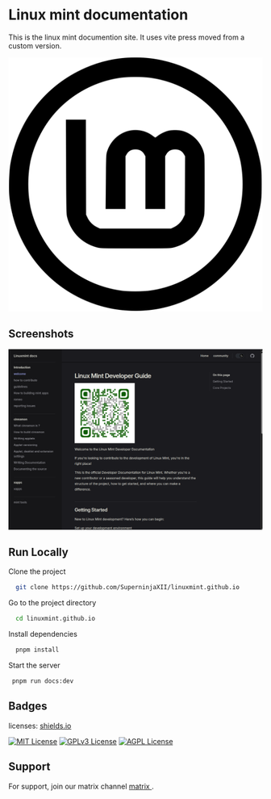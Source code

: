 
# Linux mint documentation 

This is the linux mint documention site. It uses vite press moved from a custom version.

![Logo](./icons/linux-mint.svg)



## Screenshots

![App Screenshot](./images/screenshot.png)


## Run Locally

Clone the project

```bash
  git clone https://github.com/SuperninjaXII/linuxmint.github.io
```

Go to the project directory

```bash
  cd linuxmint.github.io 
```

Install dependencies

```bash
  pnpm install
```

Start the server

```bash
 pnpm run docs:dev
```


## Badges

licenses: [shields.io](https://shields.io/)

[![MIT License](https://img.shields.io/badge/License-MIT-green.svg)](https://choosealicense.com/licenses/mit/)
[![GPLv3 License](https://img.shields.io/badge/License-GPL%20v3-yellow.svg)](https://opensource.org/licenses/)
[![AGPL License](https://img.shields.io/badge/license-AGPL-blue.svg)](http://www.gnu.org/licenses/agpl-3.0)


## Support

For support,  join our matrix channel [matrix ](https://app.element.io/#/room/#linuxmint-space:matrix.org).

